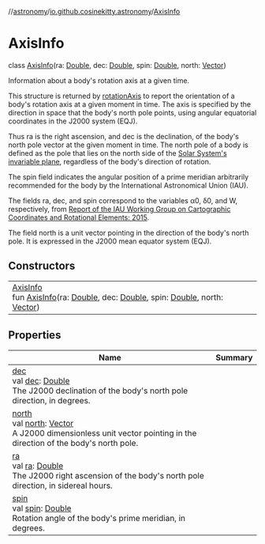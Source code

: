 //[astronomy](../../../index.md)/[io.github.cosinekitty.astronomy](../index.md)/[AxisInfo](index.md)

# AxisInfo

class [AxisInfo](index.md)(ra: [Double](https://kotlinlang.org/api/latest/jvm/stdlib/kotlin-stdlib/kotlin/-double/index.html), dec: [Double](https://kotlinlang.org/api/latest/jvm/stdlib/kotlin-stdlib/kotlin/-double/index.html), spin: [Double](https://kotlinlang.org/api/latest/jvm/stdlib/kotlin-stdlib/kotlin/-double/index.html), north: [Vector](../-vector/index.md))

Information about a body's rotation axis at a given time.

This structure is returned by [rotationAxis](../rotation-axis.md) to report the orientation of a body's rotation axis at a given moment in time. The axis is specified by the direction in space that the body's north pole points, using angular equatorial coordinates in the J2000 system (EQJ).

Thus ra is the right ascension, and dec is the declination, of the body's north pole vector at the given moment in time. The north pole of a body is defined as the pole that lies on the north side of the [Solar System's invariable plane](https://en.wikipedia.org/wiki/Invariable_plane), regardless of the body's direction of rotation.

The spin field indicates the angular position of a prime meridian arbitrarily recommended for the body by the International Astronomical Union (IAU).

The fields ra, dec, and spin correspond to the variables α0, δ0, and W, respectively, from [Report of the IAU Working Group on Cartographic Coordinates and Rotational Elements: 2015](https://astropedia.astrogeology.usgs.gov/download/Docs/WGCCRE/WGCCRE2015reprint.pdf).

The field north is a unit vector pointing in the direction of the body's north pole. It is expressed in the J2000 mean equator system (EQJ).

## Constructors

| | |
|---|---|
| [AxisInfo](-axis-info.md)<br>fun [AxisInfo](-axis-info.md)(ra: [Double](https://kotlinlang.org/api/latest/jvm/stdlib/kotlin-stdlib/kotlin/-double/index.html), dec: [Double](https://kotlinlang.org/api/latest/jvm/stdlib/kotlin-stdlib/kotlin/-double/index.html), spin: [Double](https://kotlinlang.org/api/latest/jvm/stdlib/kotlin-stdlib/kotlin/-double/index.html), north: [Vector](../-vector/index.md)) |

## Properties

| Name | Summary |
|---|---|
| [dec](dec.md)<br>val [dec](dec.md): [Double](https://kotlinlang.org/api/latest/jvm/stdlib/kotlin-stdlib/kotlin/-double/index.html)<br>The J2000 declination of the body's north pole direction, in degrees. |
| [north](north.md)<br>val [north](north.md): [Vector](../-vector/index.md)<br>A J2000 dimensionless unit vector pointing in the direction of the body's north pole. |
| [ra](ra.md)<br>val [ra](ra.md): [Double](https://kotlinlang.org/api/latest/jvm/stdlib/kotlin-stdlib/kotlin/-double/index.html)<br>The J2000 right ascension of the body's north pole direction, in sidereal hours. |
| [spin](spin.md)<br>val [spin](spin.md): [Double](https://kotlinlang.org/api/latest/jvm/stdlib/kotlin-stdlib/kotlin/-double/index.html)<br>Rotation angle of the body's prime meridian, in degrees. |

